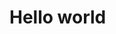 <!Doctype html>
<html>
  <head>
   <title>My first program</title>
  </head>
  <body>
    <h1>Hello world</h1>
  </body>
</html>
